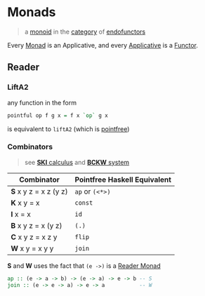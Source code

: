 # Monads

> a [monoid](https://en.wikipedia.org/wiki/Monoid_(category_theory)) in the [category](https://en.wikipedia.org/wiki/Category_(mathematics)) of [endofunctors](https://en.wikipedia.org/wiki/Category_(mathematics))

Every [Monad](https://wiki.haskell.org/Typeclassopedia#Monad) is an Applicative, and every [Applicative](https://wiki.haskell.org/Typeclassopedia#Applicative) is a [Functor](https://wiki.haskell.org/Typeclassopedia#Functor).

## Reader

### LiftA2

any function in the form

```hs
pointful op f g x = f x `op` g x
```

is  equivalent to `liftA2` (which is [pointfree](https://wiki.haskell.org/Pointfree))

### Combinators

> see [**SKI** calculus](https://en.wikipedia.org/wiki/SKI_combinator_calculus) and [**BCKW** system](https://en.wikipedia.org/wiki/B%2C_C%2C_K%2C_W_system)

| Combinator | Pointfree Haskell Equivalent |
| - | - |
| **S** x y z = x z (y z) | `ap` or `(<*>)` |
| **K** x y = x | `const` |
| **I** x = x | `id` |
| **B** x y z = x (y z) | `(.)` |
| **C** x y z = x z y | `flip` |
| **W** x y = x y y | `join` |

**S** and **W** uses the fact that `(e ->)` is a [Reader Monad](http://hackage.haskell.org/packages/archive/mtl/latest/doc/html/Control-Monad-Reader.html)

```hs
ap :: (e -> a -> b) -> (e -> a) -> e -> b -- S
join :: (e -> e -> a) -> e -> a           -- W
```